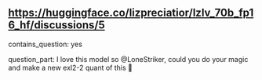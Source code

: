 ## https://huggingface.co/lizpreciatior/lzlv_70b_fp16_hf/discussions/5

contains_question: yes

question_part: I love this model so @LoneStriker, could you do your magic and make a new exl2-2 quant of this 🙏